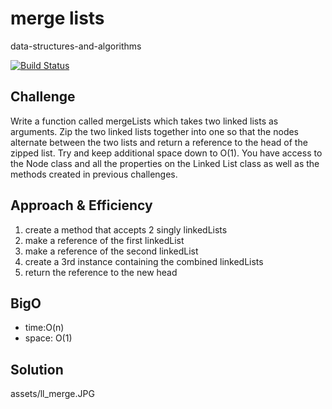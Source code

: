 # merge lists
data-structures-and-algorithms

[![Build Status](https://travis-ci.com/Alwynblake/401n12-data-structures-and-algorithms.svg?branch=master)](https://travis-ci.com/Alwynblake/401n12-data-structures-and-algorithms)

## Challenge
Write a function called mergeLists which takes two linked lists as arguments. Zip the two linked lists together into one so that the nodes alternate between the two lists and return a reference to the head of the zipped list. Try and keep additional space down to O(1). You have access to the Node class and all the properties on the Linked List class as well as the methods created in previous challenges.

## Approach & Efficiency
1. create a method that accepts 2 singly linkedLists
2. make a reference of the first linkedList
3. make a reference of the second linkedList
4. create a 3rd instance containing the combined linkedLists
5. return the reference to the new head

## BigO
* time:O(n)
* space: O(1)

## Solution
assets/ll_merge.JPG

